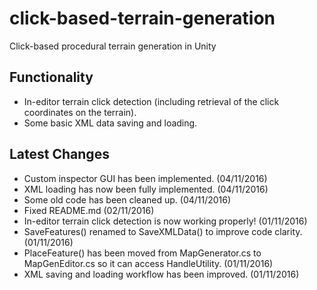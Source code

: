# click-based-terrain-generation

Click-based procedural terrain generation in Unity

## Functionality

* In-editor terrain click detection (including retrieval of the click coordinates on the terrain).
* Some basic XML data saving and loading.

## Latest Changes

* Custom inspector GUI has been implemented. (04/11/2016)
* XML loading has now been fully implemented. (04/11/2016)
* Some old code has been cleaned up. (04/11/2016) 
* Fixed README.md (02/11/2016)
* In-editor terrain click detection is now working properly! (01/11/2016)
* SaveFeatures() renamed to SaveXMLData() to improve code clarity. (01/11/2016)
* PlaceFeature() has been moved from MapGenerator.cs to MapGenEditor.cs so it can access HandleUtility. (01/11/2016)
* XML saving and loading workflow has been improved. (01/11/2016)

